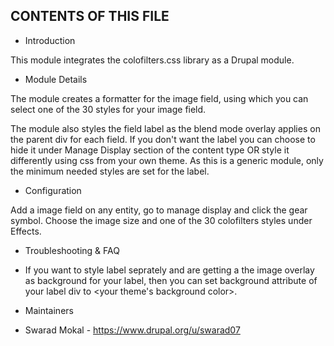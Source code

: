 CONTENTS OF THIS FILE
---------------------

 * Introduction

This module integrates the colofilters.css library as a Drupal module.

 * Module Details

The module creates a formatter for the image field, using which you can select
one of the 30 styles for your image field.

The module also styles the field label as the blend mode overlay applies on the
parent div for each field. If you don't want the label you can choose to hide it
under Manage Display section of the content type OR style it differently using
css from your own theme. As this is a generic module, only the minimum needed
styles are set for the label.

 * Configuration

Add a image field on any entity, go to manage display and click the gear symbol.
Choose the image size and one of the 30 colofilters styles under Effects.

 * Troubleshooting & FAQ

- If you want to style label seprately and are getting a the image overlay as
background for your label, then you can set background attribute of your label
div to <your theme's background color>.

 * Maintainers

- Swarad Mokal - https://www.drupal.org/u/swarad07

